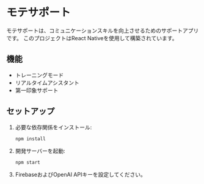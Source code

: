 # モテサポート

モテサポートは、コミュニケーションスキルを向上させるためのサポートアプリです。
このプロジェクトはReact Nativeを使用して構築されています。

## 機能

- トレーニングモード
- リアルタイムアシスタント
- 第一印象サポート

## セットアップ

1. 必要な依存関係をインストール:
   ```
   npm install
   ```

2. 開発サーバーを起動:
   ```
   npm start
   ```

3. FirebaseおよびOpenAI APIキーを設定してください。
